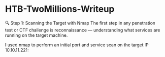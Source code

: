 # HTB-TwoMillions-Writeup

🔍 Step 1: Scanning the Target with Nmap
The first step in any penetration test or CTF challenge is reconnaissance — understanding what services are running on the target machine.

I used nmap to perform an initial port and service scan on the target IP 10.10.11.221:

